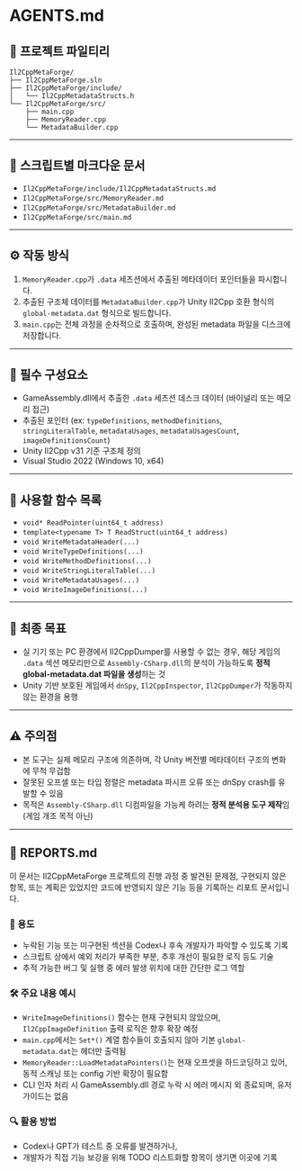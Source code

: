 ﻿# AGENTS.md

## 📂 프로젝트 파일티리

```
Il2CppMetaForge/
├── Il2CppMetaForge.sln
├── Il2CppMetaForge/include/
│   └── Il2CppMetadataStructs.h
└── Il2CppMetaForge/src/
    ├── main.cpp
    ├── MemoryReader.cpp
    └── MetadataBuilder.cpp
```

---

## 📄 스크립트별 마크다운 문서

- `Il2CppMetaForge/include/Il2CppMetadataStructs.md`
- `Il2CppMetaForge/src/MemoryReader.md`
- `Il2CppMetaForge/src/MetadataBuilder.md`
- `Il2CppMetaForge/src/main.md`

---

## ⚙️ 작동 방식

1. `MemoryReader.cpp`가 `.data` 세츠션에서 추출된 메타데이터 포인터들을 파시합니다.
2. 추출된 구조체 데이터를 `MetadataBuilder.cpp`가 Unity Il2Cpp 호환 형식의 `global-metadata.dat` 형식으로 빌드합니다.
3. `main.cpp`는 전체 과정을 순차적으로 호출하며, 완성된 metadata 파일을 디스크에 저장합니다.

---

## 🏦 필수 구성요소

- GameAssembly.dll에서 추출한 `.data` 세츠션 데스크 데이터 (바이널리 또는 메모리 접근)
- 추출된 포인터 (ex: `typeDefinitions`, `methodDefinitions`, `stringLiteralTable`, `metadataUsages`, `metadataUsagesCount`, `imageDefinitionsCount`)
- Unity Il2Cpp v31 기준 구조체 정의
- Visual Studio 2022 (Windows 10, x64)

---

## 🔧 사용할 함수 목록

- `void* ReadPointer(uint64_t address)`
- `template<typename T> T ReadStruct(uint64_t address)`
- `void WriteMetadataHeader(...)`
- `void WriteTypeDefinitions(...)`
- `void WriteMethodDefinitions(...)`
- `void WriteStringLiteralTable(...)`
- `void WriteMetadataUsages(...)`
- `void WriteImageDefinitions(...)`

---

## 🎯 최종 목표

- 실 기기 또는 PC 환경에서 Il2CppDumper를 사용할 수 없는 경우, 해당 게임의 `.data` 섹션 메모리만으로 `Assembly-CSharp.dll`의 분석이 가능하도록 **정적 global-metadata.dat 파일을 생성**하는 것
- Unity 기반 보호된 게임에서 `dnSpy`, `Il2CppInspector`, `Il2CppDumper`가 작동하지 않는 환경을 용행

---

## ⚠️ 주의점

- 본 도구는 실제 메모리 구조에 의존하며, 각 Unity 버전별 메타데이터 구조의 변화에 무척 무겁함
- 잘못된 오프셀 또는 타입 정렬은 metadata 파시프 오류 또는 dnSpy crash를 유발할 수 있음
- 목적은 `Assembly-CSharp.dll` 디컴파일을 가능케 하려는 **정적 분석용 도구 제작**임 (게임 개조 목적 아닌)

---

## 🧾 REPORTS.md

이 문서는 Il2CppMetaForge 프로젝트의 진행 과정 중 발견된 문제점, 구현되지 않은 항목, 또는 계획은 있었지만 코드에 반영되지 않은 기능 등을 기록하는 리포트 문서입니다.

### 📌 용도

- 누락된 기능 또는 미구현된 섹션을 Codex나 후속 개발자가 파악할 수 있도록 기록
- 스크립트 상에서 예외 처리가 부족한 부분, 추후 개선이 필요한 로직 등도 기술
- 추적 가능한 버그 및 실행 중 에러 발생 위치에 대한 간단한 로그 역할

### 🛠 주요 내용 예시

- `WriteImageDefinitions()` 함수는 현재 구현되지 않았으며, `Il2CppImageDefinition` 출력 로직은 향후 확장 예정
- `main.cpp`에서는 `Set*()` 계열 함수들이 호출되지 않아 기본 `global-metadata.dat`는 헤더만 출력됨
- `MemoryReader::LoadMetadataPointers()`는 현재 오프셋을 하드코딩하고 있어, 동적 스캐닝 또는 config 기반 확장이 필요함
- CLI 인자 처리 시 GameAssembly.dll 경로 누락 시 에러 메시지 외 종료되며, 유저 가이드는 없음

### 🔍 활용 방법

- Codex나 GPT가 테스트 중 오류를 발견하거나,
- 개발자가 직접 기능 보강을 위해 TODO 리스트화할 항목이 생기면 이곳에 기록
